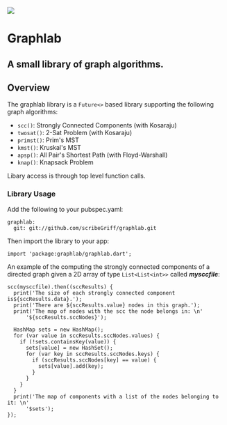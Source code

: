 ![](http://www.scribegriff.com/dartlang/github/graphlab/graphlab-logo.png)

# Graphlab #

## A small library of graph algorithms. ##

## Overview ##
The graphlab library is a `Future<>` based library supporting the following graph algorithms:

- `scc()`: Strongly Connected Components (with Kosaraju)
- `twosat()`: 2-Sat Problem (with Kosaraju)
- `primst()`: Prim's MST
- `kmst()`: Kruskal's MST 
- `apsp()`: All Pair's Shortest Path (with Floyd-Warshall)
- `knap()`: Knapsack Problem 

Libary access is through top level function calls.

### Library Usage ##

Add the following to your pubspec.yaml:

    graphlab:
      git: git://github.com/scribeGriff/graphlab.git

Then import the library to your app:

    import 'package:graphlab/graphlab.dart';

An example of the computing the strongly connected components of a directed graph given a 2D array of type `List<List<int>>` called ***mysccfile***:

    scc(mysccfile).then((sccResults) {
      print('The size of each strongly connected component is${sccResults.data}.');
      print('There are ${sccResults.value} nodes in this graph.');
      print('The map of nodes with the scc the node belongs in: \n'
          '${sccResults.sccNodes}');

      HashMap sets = new HashMap();
      for (var value in sccResults.sccNodes.values) {
        if (!sets.containsKey(value)) {
          sets[value] = new HashSet();
          for (var key in sccResults.sccNodes.keys) {
            if (sccResults.sccNodes[key] == value) {
              sets[value].add(key);
            }
          }
        }
      }
      print('The map of components with a list of the nodes belonging to it: \n'
          '$sets');
    });
